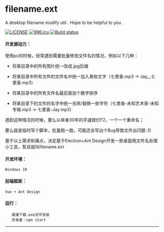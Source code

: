 # filename.ext

A desktop filename modify util . Hope to be helpful to you .

[![LICENSE](https://img.shields.io/badge/license-Anti%20996-blue.svg)](https://github.com/996icu/996.ICU/blob/master/LICENSE) [![996.icu](https://img.shields.io/badge/link-996.icu-red.svg)](https://996.icu) [![Build status](https://ci.appveyor.com/api/projects/status/ta82j2d6h0c1dtgr?svg=true)](https://ci.appveyor.com/project/ShenJet/filename-ext)

#### 开发源动力：

使用pc的时候，经常遇到需要批量修改文件名的情况，例如以下几种：

- 将某目录中的所有图片统一改成.jpg后缀

- 将某目录中所有文件的文件名中统一加入某些文字（七里香.mp3 -> Jay__七里香.mp3）

- 将某目录中的所有文件名最前面加个数字排序

- 将某目录下的文件的名字中统一去除/替换一些字符（七里香-未知艺术家-未知专辑.mp3 -> 七里香-Jay.mp3）

遇到这种情况的时候，要么以单身30年的手速按烂F2，一个一个重命名；

要么就是临时写个脚本，批量跑一跑，可能还会写出个Bug导致文件出问题 :D

基于以上需求和痛点，决定基于Electron+Ant Design开发一款桌面用文件名处理小工具，暂且就叫filename.ext

#### 开发环境：

```
Windows 10
```

#### 前端框架：

```
Vue + Ant Design
```

#### 运行：

```
   直接下载.exe文件安装
   开发者：npm start
```

---
